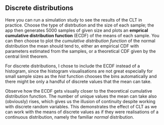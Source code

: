 ## Discrete distributions
Here you can run a simulation study to see the results of the CLT in practice. Choose the type of distrbution and the size of each sample; 
the app then generates 5000 samples of given size and plots an **emprical cumulative distribution function** (ECDF) of the means of each sample. 
You can then choose to plot the *cumulative distribution function* of the normal distribution the mean should tend to, either an empirical CDF with 
parameters estimated from the samples, or a theoretical CDF given by the central limit theorem. 

For discrete distributions, I chose to include the ECDF instead of a histogram, since the histogram visualisations are not great especially 
for small sample sizes as the *hist* function chooses the bins automatically and there might be only a handful of discrete values that the mean 
can take. 

Observe how the ECDF gets visually closer to the theoretical cumulative distribution function. The number of unique values the mean can take also
(obviously) rises, which gives us the illusion of continuity despite working with discrete random variables. This demonstrates the effect of CLT as
we can work with the means of discrete values as if they were realisations of a continuous distribution, namely the familiar *normal* distribution. 